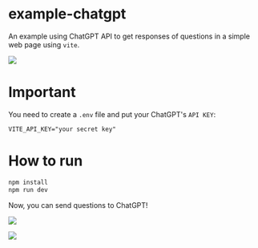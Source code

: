 # example-chatgpt

An example using ChatGPT API to get responses of questions in a simple web page using `vite`.

![](https://user-images.githubusercontent.com/80235345/225521361-68515c8d-1ffe-4b02-893c-e84dd2e7157f.png)


# Important

You need to create a `.env` file and put your ChatGPT's `API KEY`:

```env
VITE_API_KEY="your secret key"
```

# How to run

```bash
npm install
npm run dev
```

Now, you can send questions to ChatGPT!

![](https://user-images.githubusercontent.com/80235345/225520902-9eee2503-bd91-4f8e-b0bc-82467a9993eb.png)

![](https://user-images.githubusercontent.com/80235345/225521087-6ba6b083-c31f-436d-a330-f2c95c261d57.png)
